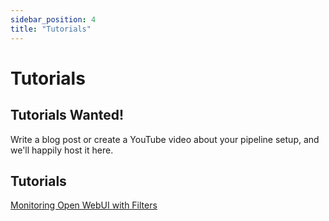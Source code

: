 ```yaml
---
sidebar_position: 4
title: "Tutorials"
---
```


# Tutorials

## Tutorials Wanted!
Write a blog post or create a YouTube video about your pipeline setup, and we'll happily host it here. 

## Tutorials 
[Monitoring Open WebUI with Filters](https://medium.com/@0xthresh/monitor-open-webui-with-datadog-llm-observability-620ef3a598c6)